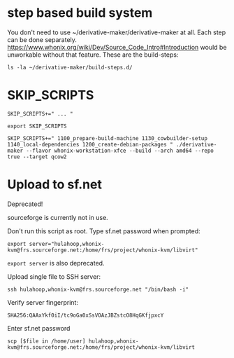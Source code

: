 # step based build system #

You don't need to use ~/derivative-maker/derivative-maker at all. Each step can be done separately. https://www.whonix.org/wiki/Dev/Source_Code_Intro#Introduction would be unworkable without that feature.
These are the build-steps:

```
ls -la ~/derivative-maker/build-steps.d/
```

# SKIP_SCRIPTS #

```
SKIP_SCRIPTS+=" ... "
```

```
export SKIP_SCRIPTS
```

```
SKIP_SCRIPTS+=" 1100_prepare-build-machine 1130_cowbuilder-setup 1140_local-dependencies 1200_create-debian-packages " ./derivative-maker --flavor whonix-workstation-xfce --build --arch amd64 --repo true --target qcow2
```

# Upload to sf.net #

Deprecated!

sourceforge is currently not in use.

Don't run this script as root. Type sf.net password when prompted:

```
export server="hulahoop,whonix-kvm@frs.sourceforge.net:/home/frs/project/whonix-kvm/libvirt"
```

`export server` is also deprecated.

Upload single file to SSH server:

```
ssh hulahoop,whonix-kvm@frs.sourceforge.net "/bin/bash -i"
```

Verify server fingerprint:

`SHA256:QAAxYkf0iI/tc9oGa0xSsVOAzJBZstcO8HqGKfjpxcY`

Enter sf.net password

```
scp [$file in /home/user] hulahoop,whonix-kvm@frs.sourceforge.net:/home/frs/project/whonix-kvm/libvirt
```
